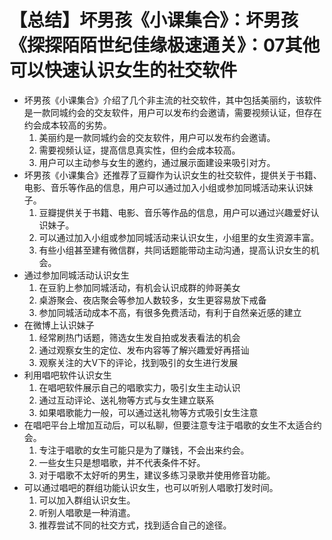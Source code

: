 # 【总结】坏男孩《小课集合》：坏男孩《探探陌陌世纪佳缘极速通关》：07其他可以快速认识女生的社交软件

-   坏男孩《小课集合》介绍了几个非主流的社交软件，其中包括美丽约，该软件是一款同城约会的交友软件，用户可以发布约会邀请，需要视频认证，但存在约会成本较高的劣势。
    1.  美丽约是一款同城约会的交友软件，用户可以发布约会邀请。
    2.  需要视频认证，提高信息真实性，但约会成本较高。
    3.  用户可以主动参与女生的邀约，通过展示面建设来吸引对方。
-   坏男孩《小课集合》还推荐了豆瓣作为认识女生的社交软件，提供关于书籍、电影、音乐等作品的信息，用户可以通过加入小组或参加同城活动来认识妹子。
    1.  豆瓣提供关于书籍、电影、音乐等作品的信息，用户可以通过兴趣爱好认识妹子。
    2.  可以通过加入小组或参加同城活动来认识女生，小组里的女生资源丰富。
    3.  有些小组甚至建有微信群，共同话题能带动主动沟通，提高认识女生的机会。
-   通过参加同城活动认识女生
    1.  在豆豹上参加同城活动，有机会认识成群的帅哥美女
    2.  桌游聚会、夜店聚会等参加人数较多，女生更容易放下戒备
    3.  参加同城活动成本不高，有很多免费活动，有利于自然亲近感的建立
-   在微博上认识妹子
    1.  经常刷热门话题，筛选女生发自拍或发表看法的机会
    2.  通过观察女生的定位、发布内容等了解兴趣爱好再搭讪
    3.  观察关注的大V下的评论，找到吸引的女生进行发展
-   利用唱吧软件认识女生
    1.  在唱吧软件展示自己的唱歌实力，吸引女生主动认识
    2.  通过互动评论、送礼物等方式与女生建立联系
    3.  如果唱歌能力一般，可以通过送礼物等方式吸引女生注意
-   在唱吧平台上增加互动后，可以私聊，但要注意专注于唱歌的女生不太适合约会。
    1.  专注于唱歌的女生可能只是为了赚钱，不会出来约会。
    2.  一些女生只是想唱歌，并不代表条件不好。
    3.  对于唱歌不太好听的男生，建议多练习录歌并使用修音功能。
-   可以通过唱吧的群组功能认识女生，也可以听别人唱歌打发时间。
    1.  可以加入群组认识女生。
    2.  听别人唱歌是一种消遣。
    3.  推荐尝试不同的社交方式，找到适合自己的途径。
